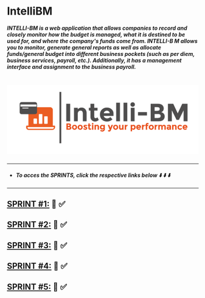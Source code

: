 # IntelliBM

***INTELLI-BM is a web application that allows companies to record and closely monitor how the budget is managed, what it is destined to be used for, and where the company's 
funds come from. INTELLI-B M allows you to monitor, generate general reports as well as allocate funds/general budget into different business pockets (such as per diem, 
business services, payroll, etc.).
Additionally, it has a management interface and assignment to the business payroll.***

# ![](https://github.com/KelvinJ1/Intelli-BM/blob/master/src/assets/intelliLogo.png)
___
- #### *To acces the SPRINTS, click the respective links below :arrow_down: :arrow_down: :arrow_down:*
___
## [SPRINT #1:](https://sharing.clickup.com/t/h/5q9khx/C6ZFDE1FYEAID0E) :file_folder: :white_check_mark:

## [SPRINT #2:](https://drive.google.com/file/d/1Pnw_nxAL0LLtwipoM2_HHjIufC5h55kr/view) :file_folder: :white_check_mark:

## [SPRINT #3:](https://sharing.clickup.com/t/h/639k5x/DCR2Z5P75T8J9LL) :file_folder: :white_check_mark:

## [SPRINT #4:](https://sharing.clickup.com/t/h/6788zu/07LIIHEZHKBEX4Z) :file_folder: :white_check_mark:

## [SPRINT #5:](https://sharing.clickup.com/t/h/7hb7v4/Y2FXAOFBUHDGA1Q) :file_folder: :white_check_mark:



